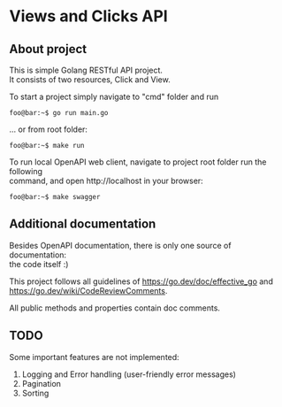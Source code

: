# Views and Clicks API

## About project

This is simple Golang RESTful API project.  
It consists of two resources, Click and View.

To start a project simply navigate to "cmd" folder and run

```console
foo@bar:~$ go run main.go
```

... or from root folder:

```console
foo@bar:~$ make run
```

To run local OpenAPI web client, navigate to project root folder run the following  
command, and open http://localhost in your browser:

```console
foo@bar:~$ make swagger
```

## Additional documentation

Besides OpenAPI documentation, there is only one source of documentation:  
the code itself :)

This project follows all guidelines of https://go.dev/doc/effective_go and  
https://go.dev/wiki/CodeReviewComments.

All public methods and properties contain doc comments.

## TODO

Some important features are not implemented:

1. Logging and Error handling (user-friendly error messages)
2. Pagination
3. Sorting
